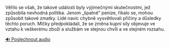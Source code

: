 
Věřilo se však, že takové události byly výjimečnými skutečnostmi, jež způsobila nevhodná politika. Jenom „špatné" peníze, říkalo se, mohou způsobit takové zmatky. Lidé navíc chybně vysvětlovali příčiny a důsledky těchto poruch. Mlčky předpokládali, že se změna kupní síly objevuje ve vztahu k veškerému zboží a službám ve stejnou chvíli a ve stejném rozsahu.

[🔊 Poslechnout audio](/data/7-paragraphs/audio/chapter_42/para_011-Vilo-se-vak-e-takov-udlosti-byly-vjimenm.mp3)
